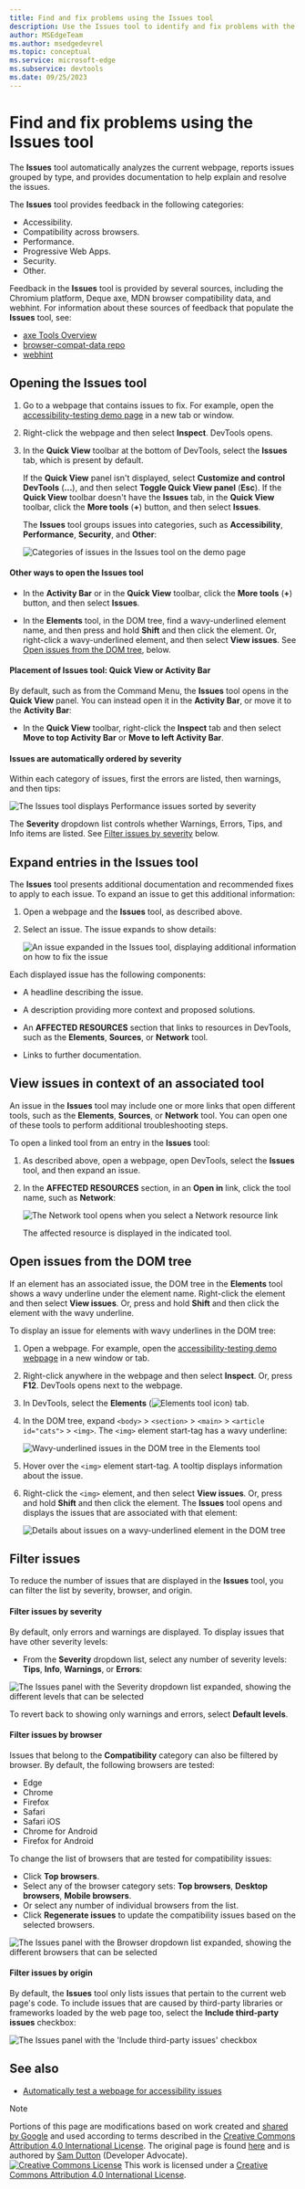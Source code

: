 ```yaml
---
title: Find and fix problems using the Issues tool
description: Use the Issues tool to identify and fix problems with the current webpage.
author: MSEdgeTeam
ms.author: msedgedevrel
ms.topic: conceptual
ms.service: microsoft-edge
ms.subservice: devtools
ms.date: 09/25/2023
---
```

<!-- Copyright Sam Dutton

   Licensed under the Apache License, Version 2.0 (the "License");
   you may not use this file except in compliance with the License.
   You may obtain a copy of the License at

       https://www.apache.org/licenses/LICENSE-2.0

   Unless required by applicable law or agreed to in writing, software
   distributed under the License is distributed on an "AS IS" BASIS,
   WITHOUT WARRANTIES OR CONDITIONS OF ANY KIND, either express or implied.
   See the License for the specific language governing permissions and
   limitations under the License.  -->
# Find and fix problems using the Issues tool

The **Issues** tool automatically analyzes the current webpage, reports issues grouped by type, and provides documentation to help explain and resolve the issues.

The **Issues** tool provides feedback in the following categories:
*  Accessibility.
*  Compatibility across browsers.
*  Performance.
*  Progressive Web Apps.
*  Security.
*  Other.

Feedback in the **Issues** tool is provided by several sources, including the Chromium platform, Deque axe, MDN browser compatibility data, and webhint.  For information about these sources of feedback that populate the **Issues** tool, see:
*  [axe Tools Overview](https://www.deque.com/axe)
*  [browser-compat-data repo](https://github.com/mdn/browser-compat-data)
*  [webhint](https://webhint.io)


<!-- ====================================================================== -->
## Opening the Issues tool

1. Go to a webpage that contains issues to fix.  For example, open the [accessibility-testing demo page](https://microsoftedge.github.io/Demos/devtools-a11y-testing/) in a new tab or window.

1. Right-click the webpage and then select **Inspect**.  DevTools opens.

   <!--After a few seconds, the **Issues counter** (![Issues counter](./index-images/issues-counter-icon.png)) appears in the upper right corner of DevTools.
   1. Refresh the page, because some issues are reported based on network requests.  Notice the updated count in the **Issues counter**.-->

1. In the **Quick View** toolbar at the bottom of DevTools, select the **Issues** tab, which is present by default.

   If the **Quick View** panel isn't displayed, select **Customize and control DevTools** (**...**), and then select **Toggle Quick View panel** (**Esc**).  If the **Quick View** toolbar doesn't have the **Issues** tab, in the **Quick View** toolbar, click the **More tools** (**+**) button, and then select **Issues**.

   The **Issues** tool groups issues into categories, such as **Accessibility**, **Performance**, **Security**, and **Other**:

   ![Categories of issues in the Issues tool on the demo page](./index-images/categories.png)


<!-- ------------------------------ -->
#### Other ways to open the Issues tool

*  In the **Activity Bar** or in the **Quick View** toolbar, click the **More tools** (**+**) button, and then select **Issues**.

*  In the **Elements** tool, in the DOM tree, find a wavy-underlined element name, and then press and hold **Shift** and then click the element.  Or, right-click a wavy-underlined element, and then select **View issues**.  See [Open issues from the DOM tree](#open-issues-from-the-dom-tree), below.


<!-- ------------------------------ -->
#### Placement of Issues tool: Quick View or Activity Bar

By default, such as from the Command Menu, the **Issues** tool opens in the **Quick View** panel.  You can instead open it in the **Activity Bar**, or move it to the **Activity Bar**: 

*  In the **Quick View** toolbar, right-click the **Inspect** tab and then select **Move to top Activity Bar** or **Move to left Activity Bar**.

<!-- legacy ui
*  Select **Customize and control DevTools** > **More tools** > **Issues**.
-->


<!-- ------------------------------ -->
#### Issues are automatically ordered by severity

Within each category of issues, first the errors are listed, then warnings, and then tips:

![The Issues tool displays Performance issues sorted by severity](./index-images/ordered-by-severity.png)

The **Severity** dropdown list controls whether Warnings, Errors, Tips, and Info items are listed.  See [Filter issues by severity](#filter-issues-by-severity) below.


<!-- ====================================================================== -->
## Expand entries in the Issues tool

The **Issues** tool presents additional documentation and recommended fixes to apply to each issue.  To expand an issue to get this additional information:

1. Open a webpage and the **Issues** tool, as described above.

   <!-- legacy ui
   1. Open the **Issues** tool by selecting the **Issues counter** (![Issues counter](./index-images/issues-counter-icon.png)).
   -->

1. Select an issue.  The issue expands to show details:

   ![An issue expanded in the Issues tool, displaying additional information on how to fix the issue](./index-images/initial-view-accessibility-page.png)

Each displayed issue has the following components:

*  A headline describing the issue.

*  A description providing more context and proposed solutions.

*  An **AFFECTED RESOURCES** section that links to resources in DevTools, such as the **Elements**, **Sources**, or **Network** tool.

*  Links to further documentation.


<!-- ====================================================================== -->
## View issues in context of an associated tool

An issue in the **Issues** tool may include one or more links that open different tools, such as the **Elements**, **Sources**, or **Network** tool. You can open one of these tools to perform additional troubleshooting steps.

To open a linked tool from an entry in the **Issues** tool:

1. As described above, open a webpage, open DevTools, select the **Issues** tool, and then expand an issue.

   <!-- Elements link not present
   1. In **AFFECTED RESOURCES** > **Open in**, click the tool name, such as **Elements**:
   ![Select a tool, to open an affected resource from within the Issues tool](./index-images/affected-resource-opens-elements-tool.png)
   -->

1. In the **AFFECTED RESOURCES** section, in an **Open in** link, click the tool name, such as **Network**:

   ![The Network tool opens when you select a Network resource link](./index-images/view-issue-in-network.png)

   The affected resource is displayed in the indicated tool.


<!-- ====================================================================== -->
## Open issues from the DOM tree

If an element has an associated issue, the DOM tree in the **Elements** tool shows a wavy underline under the element name.  Right-click the element and then select **View issues**.  Or, press and hold **Shift** and then click the element with the wavy underline.

To display an issue for elements with wavy underlines in the DOM tree:

1. Open a webpage.  For example, open the [accessibility-testing demo webpage](https://microsoftedge.github.io/Demos/devtools-a11y-testing/) in a new window or tab.

1. Right-click anywhere in the webpage and then select **Inspect**.  Or, press **F12**.  DevTools opens next to the webpage.

1. In DevTools, select the **Elements** (![Elements tool icon](./index-images/elements-tool-icon.png)) tab.

1. In the DOM tree, expand `<body>` > `<section>` > `<main>` > `<article id="cats">` > `<img>`.  The `<img>` element start-tag has a wavy underline:

   ![Wavy-underlined issues in the DOM tree in the Elements tool](./index-images/wavy-underlines-dom-tree.png)

1. Hover over the `<img>` element start-tag.  A tooltip displays information about the issue.

1. Right-click the `<img>` element, and then select **View issues**.  Or, press and hold **Shift** and then click the element.  The **Issues** tool opens and displays the issues that are associated with that element:

   ![Details about issues on a wavy-underlined element in the DOM tree](./index-images/opened-from-dom-tree-wavy-underline.png)


<!-- ====================================================================== -->
## Filter issues

To reduce the number of issues that are displayed in the **Issues** tool, you can filter the list by severity, browser, and origin.


<!-- ------------------------------ -->
#### Filter issues by severity

By default, only errors and warnings are displayed.  To display issues that have other severity levels:

* From the **Severity** dropdown list, select any number of severity levels: **Tips**, **Info**, **Warnings**, or **Errors**:

![The Issues panel with the Severity dropdown list expanded, showing the different levels that can be selected](./index-images/severity-filter.png)

To revert back to showing only warnings and errors, select **Default levels**.


<!-- ------------------------------ -->
#### Filter issues by browser

Issues that belong to the **Compatibility** category can also be filtered by browser. By default, the following browsers are tested:

* Edge
* Chrome
* Firefox
* Safari
* Safari iOS
* Chrome for Android
* Firefox for Android

To change the list of browsers that are tested for compatibility issues:

* Click **Top browsers**.
* Select any of the browser category sets: **Top browsers**, **Desktop browsers**, **Mobile browsers**.
* Or select any number of individual browsers from the list.
* Click **Regenerate issues** to update the compatibility issues based on the selected browsers.

![The Issues panel with the Browser dropdown list expanded, showing the different browsers that can be selected](./index-images/browser-filter.png)


<!-- ------------------------------ -->
#### Filter issues by origin

By default, the **Issues** tool only lists issues that pertain to the current web page's code. To include issues that are caused by third-party libraries or frameworks loaded by the web page too, select the **Include third-party issues** checkbox:

![The Issues panel with the 'Include third-party issues' checkbox](./index-images/third-party-checkbox.png)


<!-- ====================================================================== -->
## See also

*  [Automatically test a webpage for accessibility issues](../accessibility/test-issues-tool.md)


<!-- ====================================================================== -->
> [!NOTE]
> Portions of this page are modifications based on work created and [shared by Google](https://developers.google.com/terms/site-policies) and used according to terms described in the [Creative Commons Attribution 4.0 International License](https://creativecommons.org/licenses/by/4.0).
> The original page is found [here](https://developer.chrome.com/docs/devtools/issues/) and is authored by [Sam Dutton](https://developers.google.com/web/resources/contributors#sam-dutton) (Developer Advocate).
[![Creative Commons License](../../media/cc-logo/88x31.png)](https://creativecommons.org/licenses/by/4.0)
This work is licensed under a [Creative Commons Attribution 4.0 International License](https://creativecommons.org/licenses/by/4.0).
